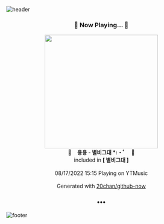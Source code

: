 ![header](https://capsule-render.vercel.app/api?type=wave&height=170&section=header&text=Hi.%20I'm%20SHIFT&fontColor=090707&fontAlignX=45&fontAlignY=65&fontSize=100)

<h3 align="center">🎵 Now Playing... 🎵</h3>
<p align="center">
  <a href="https://music.youtube.com/watch?v=T51d6DhWYk4">
    <img width="300" src="https://lh3.googleusercontent.com/nuNDztQ8j94jBGUsn_Dp8Ce4ptLmVhiET3BPSLSor5VpQu3hClKs2c_5EdQfo-TN5UE1dPkq97S5PPg">
  </a>
  <br>
  🎵&nbsp&nbsp&nbsp <b>용용 - 별비그대 *:・ﾟ</b> &nbsp&nbsp&nbsp🎵
  <br>
  included in <b>[ 별비그대 ]</b>
  
  <br />
  <br />
  08/17/2022 15:15 Playing on YTMusic
  <br />
  <br />
  Generated with <a href="https://github.com/20chan/github-now">20chan/github-now</a>
</p>

<h3 align="center">•••</h3>

![footer](https://capsule-render.vercel.app/api?type=wave&height=150&section=footer)
